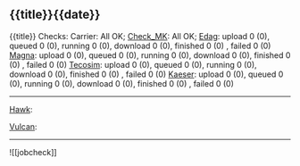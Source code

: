 {{title}}{{date}}
---

{{title}} Checks:
Carrier: All OK;
[Check_MK](https://mon.mgtprd.plmcloud.t-systems-service.com/plmcloud/check_mk/): All OK;
[Edag](https://hpc.1000027361.plmcloud.t-systems-service.com/): upload 0 (0), queued 0 (0), running 0 (0), download 0 (0), finished 0 (0) , failed 0 (0)
[Magna](https://hpc.1000046216.plmcloud.t-systems-service.com/): upload 0 (0), queued 0 (0), running 0 (0), download 0 (0), finished 0 (0) , failed 0 (0)
[Tecosim](https://hpc.1000050198.plmcloud.t-systems-service.com/): upload 0 (0), queued 0 (0), running 0 (0), download 0 (0), finished 0 (0) , failed 0 (0)
[Kaeser](https://hpc.1000033015.plmcloud.t-systems-service.com/): upload 0 (0), queued 0 (0), running 0 (0), download 0 (0), finished 0 (0) , failed 0 (0)
__________________________
[Hawk](https://websrv.hlrs.de/cgi-bin/hwwweather): 

[Vulcan](https://websrv.hlrs.de/cgi-bin/hwwweather): 



---

![[jobcheck]]